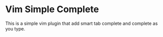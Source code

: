 # Vim Simple Complete

This is a simple vim plugin that add smart tab complete and complete as you type.
